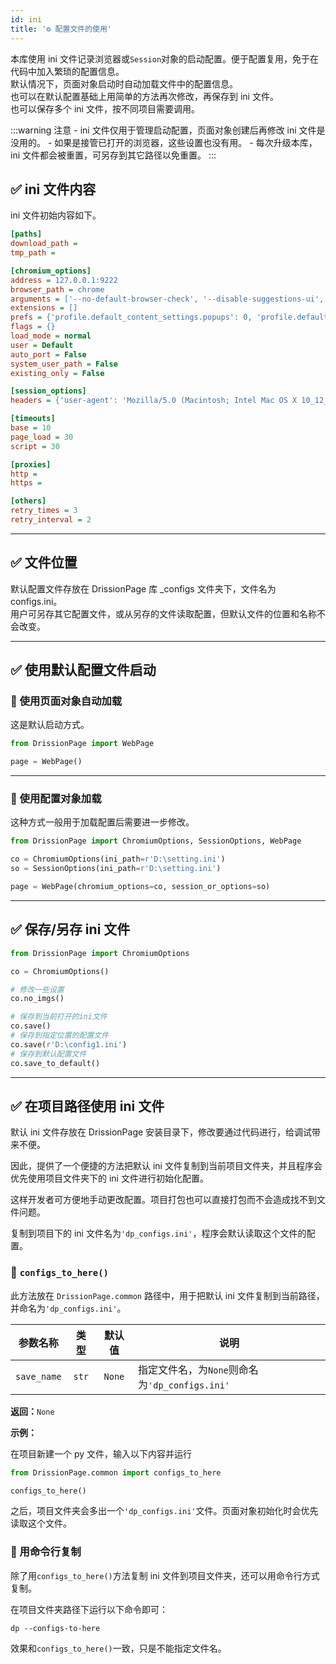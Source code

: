 ```yaml
---
id: ini
title: '⚙️ 配置文件的使用'
---
```


本库使用 ini 文件记录浏览器或`Session`对象的启动配置。便于配置复用，免于在代码中加入繁琐的配置信息。  
默认情况下，页面对象启动时自动加载文件中的配置信息。  
也可以在默认配置基础上用简单的方法再次修改，再保存到 ini 文件。  
也可以保存多个 ini 文件，按不同项目需要调用。

:::warning 注意
    - ini 文件仅用于管理启动配置，页面对象创建后再修改 ini 文件是没用的。
    - 如果是接管已打开的浏览器，这些设置也没有用。
    - 每次升级本库，ini 文件都会被重置，可另存到其它路径以免重置。
:::

## ✅️️ ini 文件内容

ini 文件初始内容如下。

```ini
[paths]
download_path = 
tmp_path = 

[chromium_options]
address = 127.0.0.1:9222
browser_path = chrome
arguments = ['--no-default-browser-check', '--disable-suggestions-ui', '--no-first-run', '--disable-infobars', '--disable-popup-blocking', '--hide-crash-restore-bubble', '--disable-features=PrivacySandboxSettings4']
extensions = []
prefs = {'profile.default_content_settings.popups': 0, 'profile.default_content_setting_values': {'notifications': 2}}
flags = {}
load_mode = normal
user = Default
auto_port = False
system_user_path = False
existing_only = False

[session_options]
headers = {'user-agent': 'Mozilla/5.0 (Macintosh; Intel Mac OS X 10_12_6) AppleWebKit/603.3.8 (KHTML, like Gecko) Version/10.1.2 Safari/603.3.8', 'accept': 'text/html,application/xhtml+xml,application/xml;q=0.9,*/*;q=0.8', 'connection': 'keep-alive', 'accept-charset': 'GB2312,utf-8;q=0.7,*;q=0.7'}

[timeouts]
base = 10
page_load = 30
script = 30

[proxies]
http =
https = 

[others]
retry_times = 3
retry_interval = 2
```

---

## ✅️️ 文件位置

默认配置文件存放在 DrissionPage 库 _configs 文件夹下，文件名为 configs.ini。  
用户可另存其它配置文件，或从另存的文件读取配置，但默认文件的位置和名称不会改变。

---

## ✅️️ 使用默认配置文件启动

### 📌 使用页面对象自动加载

这是默认启动方式。

```python
from DrissionPage import WebPage

page = WebPage()
```

---

### 📌 使用配置对象加载

这种方式一般用于加载配置后需要进一步修改。

```python
from DrissionPage import ChromiumOptions, SessionOptions, WebPage

co = ChromiumOptions(ini_path=r'D:\setting.ini')
so = SessionOptions(ini_path=r'D:\setting.ini')

page = WebPage(chromium_options=co, session_or_options=so)
```

---

## ✅️️ 保存/另存 ini 文件

```python
from DrissionPage import ChromiumOptions

co = ChromiumOptions()

# 修改一些设置
co.no_imgs()

# 保存到当前打开的ini文件
co.save()
# 保存到指定位置的配置文件
co.save(r'D:\config1.ini')
# 保存到默认配置文件
co.save_to_default()
```

---

## ✅️️ 在项目路径使用 ini 文件

默认 ini 文件存放在 DrissionPage 安装目录下，修改要通过代码进行，给调试带来不便。

因此，提供了一个便捷的方法把默认 ini 文件复制到当前项目文件夹，并且程序会优先使用项目文件夹下的 ini 文件进行初始化配置。

这样开发者可方便地手动更改配置。项目打包也可以直接打包而不会造成找不到文件问题。

复制到项目下的 ini 文件名为`'dp_configs.ini'`，程序会默认读取这个文件的配置。

### 📌 `configs_to_here()`

此方法放在 `DrissionPage.common` 路径中，用于把默认 ini 文件复制到当前路径，并命名为`'dp_configs.ini'`。

| 参数名称        | 类型    | 默认值    | 说明                                  |
|:-----------:|:-----:|:------:| ----------------------------------- |
| `save_name` | `str` | `None` | 指定文件名，为`None`则命名为`'dp_configs.ini'` |

**返回：**`None`

**示例：**

在项目新建一个 py 文件，输入以下内容并运行

```python
from DrissionPage.common import configs_to_here

configs_to_here()
```

之后，项目文件夹会多出一个`'dp_configs.ini'`文件。页面对象初始化时会优先读取这个文件。

### 📌 用命令行复制

除了用`configs_to_here()`方法复制 ini 文件到项目文件夹，还可以用命令行方式复制。

在项目文件夹路径下运行以下命令即可：

```shell
dp --configs-to-here
```

效果和`configs_to_here()`一致，只是不能指定文件名。
